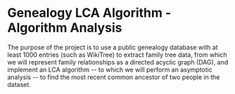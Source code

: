 # Genealogy LCA Algorithm - Algorithm Analysis
The purpose of the project is to use a public genealogy database with at least 1000 entries (such as WikiTree) to extract family tree data, from which we will represent family relationships as a directed acyclic graph (DAG), and implement an LCA algorithm -- to which we will perform an asymptotic analysis -- to find the most recent common ancestor of two people in the dataset.
